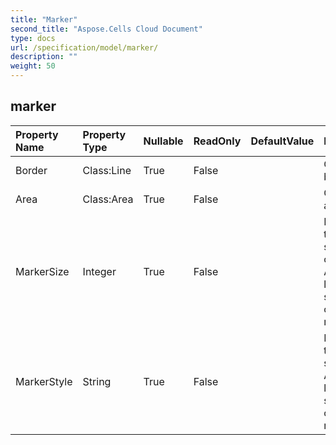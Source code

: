```yaml
---
title: "Marker"
second_title: "Aspose.Cells Cloud Document"
type: docs
url: /specification/model/marker/
description: ""
weight: 50
---
```


## **marker**

 

| Property Name | Property Type | Nullable |  ReadOnly | DefaultValue | Description | 
| :- | :- | :- |:- |  :- | :- |
| Border | Class:Line | True |  False |  | Gets the border. |  
| Area | Class:Area | True |  False |  | Gets the area. |  
| MarkerSize | Integer | True |  False |  | Represents the marker size in unit of points. Applies to line chart, scatter chart, or radar chart. |  
| MarkerStyle | String | True |  False |  | Represents the marker style. Applies to line chart, scatter chart, or radar chart. |  

